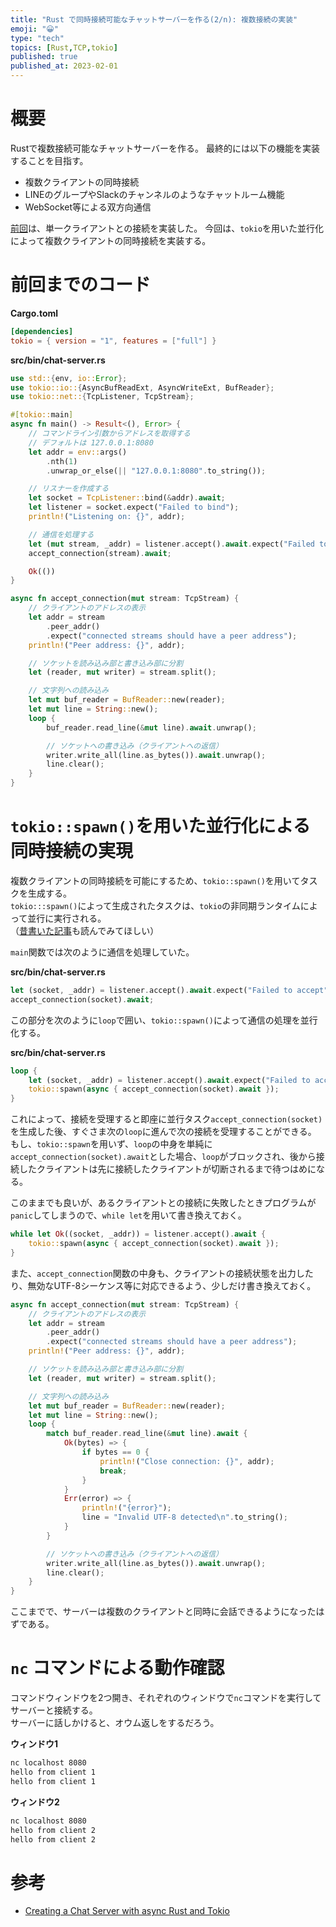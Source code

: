 ```yaml
---
title: "Rust で同時接続可能なチャットサーバーを作る(2/n): 複数接続の実装"
emoji: "😀"
type: "tech"
topics: [Rust,TCP,tokio]
published: true
published_at: 2023-02-01
---
```

# 概要

Rustで複数接続可能なチャットサーバーを作る。
最終的には以下の機能を実装することを目指す。
- 複数クライアントの同時接続
- LINEのグループやSlackのチャンネルのようなチャットルーム機能
- WebSocket等による双方向通信

[前回](https://zenn.dev/yongikim/articles/rust-chat-server-1)は、単一クライアントとの接続を実装した。
今回は、`tokio`を用いた並行化によって複数クライアントの同時接続を実装する。

# 前回までのコード

**Cargo.toml**
```toml:Cargo.toml
[dependencies]
tokio = { version = "1", features = ["full"] }
```

**src/bin/chat-server.rs**
```rust:src/bin/chat-server.rs
use std::{env, io::Error};
use tokio::io::{AsyncBufReadExt, AsyncWriteExt, BufReader};
use tokio::net::{TcpListener, TcpStream};

#[tokio::main]
async fn main() -> Result<(), Error> {
    // コマンドライン引数からアドレスを取得する
    // デフォルトは 127.0.0.1:8080
    let addr = env::args()
        .nth(1)
        .unwrap_or_else(|| "127.0.0.1:8080".to_string());

    // リスナーを作成する
    let socket = TcpListener::bind(&addr).await;
    let listener = socket.expect("Failed to bind");
    println!("Listening on: {}", addr);

    // 通信を処理する
    let (mut stream, _addr) = listener.accept().await.expect("Failed to accept");
    accept_connection(stream).await;

    Ok(())
}

async fn accept_connection(mut stream: TcpStream) {
    // クライアントのアドレスの表示
    let addr = stream
        .peer_addr()
        .expect("connected streams should have a peer address");
    println!("Peer address: {}", addr);

    // ソケットを読み込み部と書き込み部に分割
    let (reader, mut writer) = stream.split();

    // 文字列への読み込み
    let mut buf_reader = BufReader::new(reader);
    let mut line = String::new();
    loop {
        buf_reader.read_line(&mut line).await.unwrap();

        // ソケットへの書き込み（クライアントへの返信）
        writer.write_all(line.as_bytes()).await.unwrap();
        line.clear();
    }
}
```

# `tokio::spawn()`を用いた並行化による同時接続の実現
複数クライアントの同時接続を可能にするため、`tokio::spawn()`を用いてタスクを生成する。  
`tokio:::spawn()`によって生成されたタスクは、`tokio`の非同期ランタイムによって並行に実行される。  
（[昔書いた記事](https://zenn.dev/yongikim/articles/rust-async-concurrent)も読んでみてほしい）


`main`関数では次のように通信を処理していた。

**src/bin/chat-server.rs**
```rust:src/bin/chat-server.rs
let (socket, _addr) = listener.accept().await.expect("Failed to accept") {
accept_connection(socket).await;
```

この部分を次のように`loop`で囲い、`tokio::spawn()`によって通信の処理を並行化する。

**src/bin/chat-server.rs**
```rust:src/bin/chat-server.rs
loop {
    let (socket, _addr) = listener.accept().await.expect("Failed to accept");
    tokio::spawn(async { accept_connection(socket).await });
}
```

これによって、接続を受理すると即座に並行タスク`accept_connection(socket)`を生成した後、すぐさま次の`loop`に進んで次の接続を受理することができる。
もし、`tokio::spawn`を用いず、`loop`の中身を単純に`accept_connection(socket).await`とした場合、`loop`がブロックされ、後から接続したクライアントは先に接続したクライアントが切断されるまで待つはめになる。

このままでも良いが、あるクライアントとの接続に失敗したときプログラムが`panic`してしまうので、`while let`を用いて書き換えておく。

```rust:src/bin/chat-server.rs
while let Ok((socket, _addr)) = listener.accept().await {
    tokio::spawn(async { accept_connection(socket).await });
}
```

また、`accept_connection`関数の中身も、クライアントの接続状態を出力したり、無効なUTF-8シーケンス等に対応できるよう、少しだけ書き換えておく。

```rust:src/bin/chat-server.rs
async fn accept_connection(mut stream: TcpStream) {
    // クライアントのアドレスの表示
    let addr = stream
        .peer_addr()
        .expect("connected streams should have a peer address");
    println!("Peer address: {}", addr);

    // ソケットを読み込み部と書き込み部に分割
    let (reader, mut writer) = stream.split();

    // 文字列への読み込み
    let mut buf_reader = BufReader::new(reader);
    let mut line = String::new();
    loop {
        match buf_reader.read_line(&mut line).await {
            Ok(bytes) => {
                if bytes == 0 {
                    println!("Close connection: {}", addr);
                    break;
                }
            }
            Err(error) => {
                println!("{error}");
                line = "Invalid UTF-8 detected\n".to_string();
            }
        }

        // ソケットへの書き込み（クライアントへの返信）
        writer.write_all(line.as_bytes()).await.unwrap();
        line.clear();
    }
}
```

ここまでで、サーバーは複数のクライアントと同時に会話できるようになったはずである。

# `nc` コマンドによる動作確認

コマンドウィンドウを2つ開き、それぞれのウィンドウで`nc`コマンドを実行してサーバーと接続する。  
サーバーに話しかけると、オウム返しをするだろう。

**ウィンドウ1**
```bash
nc localhost 8080
hello from client 1
hello from client 1
```

**ウィンドウ2**
```bash
nc localhost 8080
hello from client 2
hello from client 2
```

# 参考
- [Creating a Chat Server with async Rust and Tokio](https://www.youtube.com/watch?v=Iapc-qGTEBQ)


